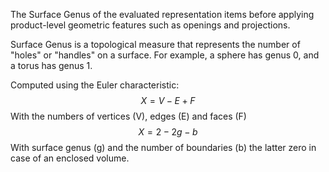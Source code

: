 The Surface Genus of the evaluated representation items before applying product-level geometric features such as openings and projections.

Surface Genus is a topological measure that represents the number of "holes" or "handles" on a surface. For example, a sphere has genus 0, and a torus has genus 1.

Computed using the Euler characteristic:
$$
X=V−E+F
$$
With the numbers of vertices (V), edges (E) and faces (F)
$$
X=2−2g−b
$$
With surface genus (g) and the number of boundaries (b) the latter zero in case of an enclosed volume.

